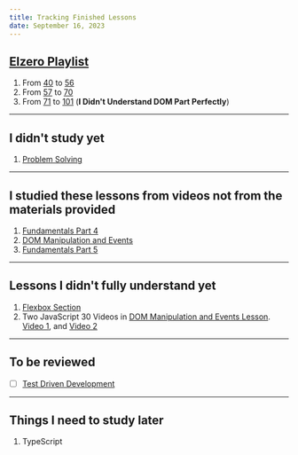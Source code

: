 ```yaml
---
title: Tracking Finished Lessons
date: September 16, 2023
---
```


## [Elzero Playlist](https://www.youtube.com/playlist?list=PLDoPjvoNmBAx3kiplQR_oeDqLDBUDYwVv)

1. From [40](https://youtu.be/MLVJhya1CV0) to [56](https://youtu.be/Db2QlMCFOIY)
2. From [57](https://youtu.be/wJ7hjluDQHI) to [70](https://youtu.be/JHOaa3dmMSU)
3. From [71](https://youtu.be/hTUsHXxEvHc) to [101](https://youtu.be/mGhGjzIKEqk) (**I Didn't Understand DOM Part Perfectly**)

---

## I didn't study yet

1. [Problem Solving](https://www.theodinproject.com/lessons/foundations-problem-solving)

---

## I studied these lessons from videos not from the materials provided

1. [Fundamentals Part 4](https://www.theodinproject.com/lessons/foundations-fundamentals-part-4)
2. [DOM Manipulation and Events](https://www.theodinproject.com/lessons/foundations-dom-manipulation-and-events)
3. [Fundamentals Part 5](https://www.theodinproject.com/lessons/foundations-fundamentals-part-5)

---

## Lessons I didn't fully understand yet

1. [Flexbox Section](https://www.theodinproject.com/paths/foundations/courses/foundations#flexbox)
2. Two JavaScript 30 Videos in [DOM Manipulation and Events Lesson](https://www.theodinproject.com/lessons/foundations-dom-manipulation-and-events). [Video 1](https://www.youtube.com/watch?v=VuN8qwZoego), and [Video 2](https://www.youtube.com/watch?v=F1anRyL37lE)

---

## To be reviewed

- [ ] [Test Driven Development](https://www.theodinproject.com/lessons/foundations-fundamentals-part-4#test-driven-development)

---

## Things I need to study later

1. TypeScript
